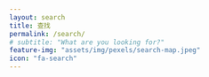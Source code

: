```yaml
---
layout: search
title: 查找
permalink: /search/
# subtitle: "What are you looking for?"
feature-img: "assets/img/pexels/search-map.jpeg"
icon: "fa-search"
---
```

